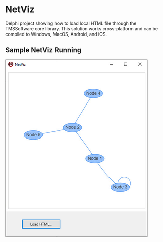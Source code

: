 # NetViz

Delphi project showing how to load local HTML file through the TMSSoftware core library. This solution works cross-platform and can be compiled to Windows, MacOS, Android, and iOS.

## Sample NetViz Running

![NetViz Delphi Application](Screenshots/2025-04-17_19-30-50.jpg)
